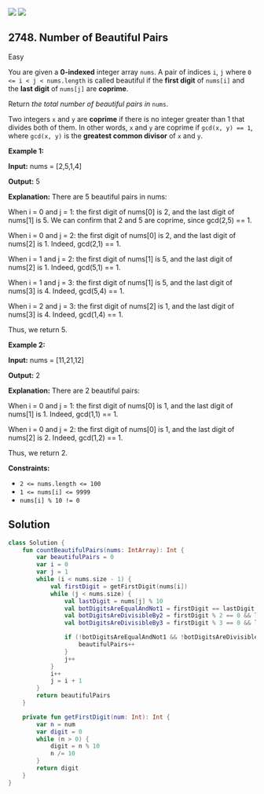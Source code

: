 [![](https://img.shields.io/github/stars/javadev/LeetCode-in-Kotlin?label=Stars&style=flat-square)](https://github.com/javadev/LeetCode-in-Kotlin)
[![](https://img.shields.io/github/forks/javadev/LeetCode-in-Kotlin?label=Fork%20me%20on%20GitHub%20&style=flat-square)](https://github.com/javadev/LeetCode-in-Kotlin/fork)

## 2748\. Number of Beautiful Pairs

Easy

You are given a **0-indexed** integer array `nums`. A pair of indices `i`, `j` where `0 <= i < j < nums.length` is called beautiful if the **first digit** of `nums[i]` and the **last digit** of `nums[j]` are **coprime**.

Return _the total number of beautiful pairs in_ `nums`.

Two integers `x` and `y` are **coprime** if there is no integer greater than 1 that divides both of them. In other words, `x` and `y` are coprime if `gcd(x, y) == 1`, where `gcd(x, y)` is the **greatest common divisor** of `x` and `y`.

**Example 1:**

**Input:** nums = [2,5,1,4]

**Output:** 5

**Explanation:** There are 5 beautiful pairs in nums: 

When i = 0 and j = 1: the first digit of nums[0] is 2, and the last digit of nums[1] is 5. We can confirm that 2 and 5 are coprime, since gcd(2,5) == 1. 

When i = 0 and j = 2: the first digit of nums[0] is 2, and the last digit of nums[2] is 1. Indeed, gcd(2,1) == 1. 

When i = 1 and j = 2: the first digit of nums[1] is 5, and the last digit of nums[2] is 1. Indeed, gcd(5,1) == 1.

When i = 1 and j = 3: the first digit of nums[1] is 5, and the last digit of nums[3] is 4. Indeed, gcd(5,4) == 1.

When i = 2 and j = 3: the first digit of nums[2] is 1, and the last digit of nums[3] is 4. Indeed, gcd(1,4) == 1. 

Thus, we return 5.

**Example 2:**

**Input:** nums = [11,21,12]

**Output:** 2

**Explanation:** There are 2 beautiful pairs: 

When i = 0 and j = 1: the first digit of nums[0] is 1, and the last digit of nums[1] is 1. Indeed, gcd(1,1) == 1. 

When i = 0 and j = 2: the first digit of nums[0] is 1, and the last digit of nums[2] is 2. Indeed, gcd(1,2) == 1. 

Thus, we return 2.

**Constraints:**

*   `2 <= nums.length <= 100`
*   `1 <= nums[i] <= 9999`
*   `nums[i] % 10 != 0`

## Solution

```kotlin
class Solution {
    fun countBeautifulPairs(nums: IntArray): Int {
        var beautifulPairs = 0
        var i = 0
        var j = 1
        while (i < nums.size - 1) {
            val firstDigit = getFirstDigit(nums[i])
            while (j < nums.size) {
                val lastDigit = nums[j] % 10
                val botDigitsAreEqualAndNot1 = firstDigit == lastDigit && firstDigit > 1
                val botDigitsAreDivisibleBy2 = firstDigit % 2 == 0 && lastDigit % 2 == 0
                val botDigitsAreDivisibleBy3 = firstDigit % 3 == 0 && lastDigit % 3 == 0

                if (!botDigitsAreEqualAndNot1 && !botDigitsAreDivisibleBy2 && !botDigitsAreDivisibleBy3) {
                    beautifulPairs++
                }
                j++
            }
            i++
            j = i + 1
        }
        return beautifulPairs
    }

    private fun getFirstDigit(num: Int): Int {
        var n = num
        var digit = 0
        while (n > 0) {
            digit = n % 10
            n /= 10
        }
        return digit
    }
}
```